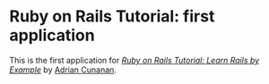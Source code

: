# Ruby on Rails Tutorial: first application

This is the first application for
[*Ruby on Rails Tutorial: Learn Rails by Example*](http://railstutorial.org/)
by [Adrian Cunanan](http://adriancunanan.com/).